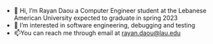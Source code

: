 - 👋 Hi, I’m Rayan Daou a Computer Engineer student at the Lebanese American University expected to graduate in spring 2023
- 👀 I’m interested in software engineering, debugging and testing
- 📫You can reach me through email at rayan.daou@lau.edu


